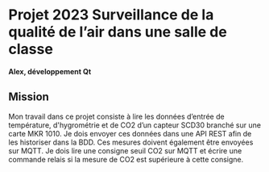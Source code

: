 # Projet 2023 Surveillance de la qualité de l’air dans une salle de classe
**Alex, développement Qt**

## Mission
Mon travail dans ce projet consiste à lire les données d’entrée de température, d'hygrométrie et de CO2 d’un capteur SCD30 branché sur une carte MKR 1010.
Je dois envoyer ces données dans une API REST afin de les historiser dans la BDD.
Ces mesures doivent également être envoyées sur MQTT.
Je dois lire une consigne seuil CO2 sur MQTT et écrire une commande relais si la mesure de CO2 est supérieure à cette consigne.
